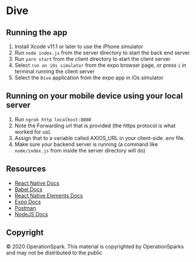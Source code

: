 # Dive


## Running the app

1. Install Xcode v11.1 or later to use the iPhone simulator
2. Run `node index.js` from the server directory to start the back end server
3. Run `yarn start` from the client directory to start the client server
4. Select `run on iOs simulator` from the expo browser page, or press `i` in terminal running the client server
5. Select the `Dive` application from the expo app in iOs simulator

## Running on your mobile device using your local server

1. Run `ngrok http localhost:8080`
2. Note the Forwarding url that is provided (the https protocol is what worked for us).
3. Assign that to a variable called AXIOS_URL in your client-side .env file. 
4. Make sure your backend server is running (a command like `node/index.js` from inside the server directory will do)

## Resources

* [React Native Docs](https://facebook.github.io/react-native/)
* [Babel Docs](https://babeljs.io/docs/setup/)
* [React Native Elements Docs](https://react-native-elements.github.io/react-native-elements/)
* [Expo Docs](https://docs.expo.io/versions/latest/)
* [Postman](https://www.getpostman.com/)
* [NodeJS Docs](https://nodejs.org/)


## Copyright

&copy; 2020 OperationSpark.  This material is copyrighted by OperationSparks and may not be distributed to the public